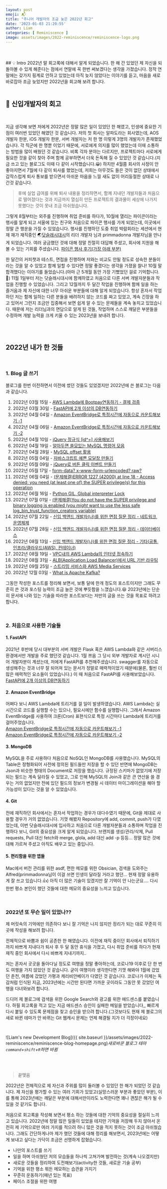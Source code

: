 ```yaml
---
layout: post
emoji: 📬
title: "주니어 개발자의 조금 늦은 2022년 회고"
date: '2023-01-03 21:20:55'
author: Liam
categories: [ Reminiscence ]
image: assets/images/2022-reminiscence/reminiscence-logo.png
---
```


<br>
<br>
## 💡 Intro
2022년 말 회고록에 대해서 알게 되었습니다. 한 해 간 있었던 제 자신을 되돌아볼 수 있게 해준다는 점에서 연말에 꼭 한번 써보겠다는 생각을 가졌습니다. 
정작 연말에는 갖가지 핑계로 안하고 있었는데 아직 늦지 않았다는 이야기를 듣고, 마음을 새로 바로잡아 조금 늦었지만 2022년을 회고해 보려 합니다.


<br>
<br>


## 🔎 신입개발자의 회고

<br>

지금 생각해 보면 저에게 2022년은 정말 많은 일이 있었던 한 해였고, 인생에 중요한 기점이 여러번 있었던 해였던 것 같습니다. 저의 첫 회사는 알파도라는 회사였는데, AOS 개발자 한분, iOS 개발자 한분, 서버 개발자는 저 한 명 이렇게 3명의 개발자가 존재했었습니다. 
각 직군에 한 명뿐 이었기 때문에, 서로에게 의지를 많이 했었는데 이때 소통하는 방법을 많이 배웠던 것 같습니다. 비록 각자 분야는 다르지만, 
프로젝트마다 서로에게 필요한 것을 같이 찾아 주며 함께 공부하면서 더욱 돈독해 질 수 있었던 것 같습니다.(지금 쓰고 있는 블로그도 이때 다 같이 시작했습니다.😀)
하지만 4월쯤 회사의 사정이 안 좋아지면서 7월에 다 같이 퇴사를 했었는데, 저희는 아무것도 들은 것이 없던 상태에서 갑작스럽게 퇴사 통보를 받으면서 아쉬운 마음을 느낄 새도 없이 어리둥절한 상태로 나간것 같습니다.

> 후에 실업 급여를 위해 퇴사 내용을 정리하면서, 함께 지내던 개발자들과 처음으로 떨어졌다는 것과 지금까지 열심히 만든 프로젝트의 결과물이 세상에 나가지 못했다는 것이 못내 조금 아쉬웠습니다. 


그렇게 8월부터는 외주를 진행하며 취업 준비를 하다가, 10월에 열리는 파이콘이라는 행사를 알게 되고 서울에 있는 친구와 처음으로 파이콘 행사를 가게 되었는데, 이곳에서 정말 큰 행운을 가질 수 있었습니다.
행사를 진행하던 도중 취업 박람회라는 세션에서 현재 재가 재직중인 🌏[닷슬래시대시](https://www.dotslashdash.com/)의 리더 개발자 님과 primmadonna 개발자님을 만나게 되었습니다. 
여러 궁금했던 것에 대해 정말 친절히 대답해 주셨고, 회사에 지원을 해볼 수 있는 기회를 주셨습니다. [파이콘 행사 후기(가장 아래 부분)](https://liampoet.github.io/diary/)


한 달간의 커피챗과 테스트, 면접을 진행하며 저와는 비교도 안될 정도로 성숙한 분들이라는 것을 알 수 있었고 함께 일할 수 있다면 정말 좋겠다는 생각을 가졌을 찰나! 10월 말 합격했다는 이야기를 들었습니다.(아마 근 5개월 동안 가장 기뻤었던 걸로 기억합니다.👯)
11월 1일부터 저는 닷슬래시대시에 함께하였고 처음으로 다른 서버 개발자분들과 작업을 진행할 수 있었습니다. 그리고 12월까지 두 달간 작업을 진행하며 함께 일을 하는 즐거움과 제 자신에 대한 너무 아쉬운 부분들에 대해 알게 되었습니다. 
항상 혼자서 작업하던 저는 함께 일하는 다른 분들을 배려하지 않는 코드를 짜고 있었고, 계속 긴장을 하고 있어서 그런지 조금만 집중해서 보면 쉽게 알 수 있는 문제들을 계속 놓치고 있었습니다. 
때문에 저는 리더님과의 면담으로 알게 된 것들, 작업하며 스스로 깨달은 부분들을 수정하며 개발 능력을 크게 키울 수 있는 2023년을 보내려 합니다.

<br>
<br>

## 2022년 내가 한 것들

<br>

### 1. Blog 글 쓰기

블로그를 한번 이전하면서 이전에 썼던 것들도 있었겠지만 2022년에 쓴 블로그는 다음과 같습니다.

1. 2022년 03월 15일 - [AWS Lambda에 Bootpay연동하기 - 결제 검증](https://liampoet.github.io/lambda-bootpay/)
2. 2022년 03월 30일 - [FastAPI에 2개 이상의 DB연동하기](https://liampoet.github.io/fastapi-multipledb/)
3. 2022년 04월 04일 - [Amazon EventBridge로 특정시간에 자동으로 카운트해보기 -1](https://liampoet.github.io/lambda-cloudwatch1/)
4. 2022년 04월 06일 - [Amazon EventBridge로 특정시간에 자동으로 카운트해보기 -2](https://liampoet.github.io/lambda-cloudwatch2/)
4. 2022년 04월 10일 - [jQuery 정규식 [id^=] 사용해보기](https://liampoet.github.io/jquery-regex/)
5. 2022년 04월 19일 - [알아두면 쓸모있는 MySQL 명령어 모음](https://liampoet.github.io/mysql-command/)
6. 2022년 04월 28일 - [MySQL offset 활용](https://liampoet.github.io/mysql-offset/)
7. 2022년 05월 04일 - [자바스크립트 예쁜 모달창 만들기](https://liampoet.github.io/javascript-modal/)
8. 2022년 05월 09일 - [jQuery로 버튼 클릭 이벤트 만들기](https://liampoet.github.io/jquery-btn-event/)
9. 2022년 05월 17일 - [form-data? x-www-form-urlencoded? raw?](https://liampoet.github.io/content-type/)
10. 2022년 06월 04일 - [(문제해결)ERROR 1227 (42000) at line 18 - Access denied; you need (at least one of) the SUPER privilege(s) for this operation](https://liampoet.github.io/mysql-error1/)
11. 2022년 06월 16일 - [Python GIL, Global interpreter Lock](https://liampoet.github.io/python-gil/)
12. 2022년 07월 01일 - [(문제해결)You do not have the SUPER privilege and binary logging is enabled (you *might* want to use the less safe log_bin_trust_function_creators variable)](https://liampoet.github.io/mysql-error2/)
13. 2022년 07월 22일 - [신입 백앤드 개발자(나)를 위한 면접 질문 정리 - 네트워크, 운영체제](https://liampoet.github.io/interview1/)
14. 2022년 07월 28일 - [신입 백앤드 개발자(나)를 위한 면접 질문 정리 - 데이터베이스](https://liampoet.github.io/interview2/)
15. 2022년 08월 13일 - [신입 백앤드 개발자(나)를 위한 면접 질문 정리 - 기타(공통, 인프라/클라우드(AWS), 컨테이너)](https://liampoet.github.io/interview3/)
16. 2022년 08월 19일 - [VPC내의 AWS Lambda의 인터넷 접속하기](https://liampoet.github.io/lambda-nat/)
17. 2022년 08월 31일 - [ALB(Application Load Balancer)에서 URL 기반 라우팅](https://liampoet.github.io/alb/)
18. 2022년 09월 25일 - [스트리밍 서비스와 AWS Media Services](https://liampoet.github.io/streaming/)
19. 2022년 12월 03일 - [What is Apache Kafka?](https://liampoet.github.io/kafka/)

그동안 작성한 포스트를 정리해 보면서, 보통 달에 한개 정도의 포스트이지만 그래도 꾸준히 쓴 것과 포스팅 능력이 조금 늘은 것에 뿌듯함을 느꼈습니다.😆
2023년에는 단순히 문서에 나와 있는 기술을 따라한 포스트보다는 저만의 글을 쓰는 것을 목표로 하려고 합니다.

<br>

### 2. 처음으로 사용한 기술들

#### 1. FastAPI
2021년 후반에 당시 대부분의 서버 개발은 Flask 혹은 AWS Lambda와 같은 서버리스 환경에서만 개발을 주로 했던것 같습니다. 1월 쯔음 그 당시 외부 개발자로 계시던 시니어 개발자분이 계셨는데, 
저에게 FastAPI를 추천해주셨습니다. swagger를 자동으로 생성해주는 것과 너무 잘 되어져 있는 문서가 정말로 매력적이었기 때문에(물론, 훨씬 더 많은 매력적인 요소들이 있었습니다.) 이 때 처음으로 FastAPI를 사용해보았습니다.<br>
[FastAPI에 2개 이상의 DB연동하기](https://liampoet.github.io/fastapi-multipledb/)


#### 2. Amazon EventBridge

어쩌다 보니 AWS Lambda에 트리거를 걸 일이 발생하였습니다. AWS Lambda는 실시간으로 코드를 실행할 수는 있으나, 필요시에만 함수를 실행합니다. 그래서 Amazon EventBridge를 사용하여 
크론(Cron) 표현식으로 특정 시간마다 Lambda에 트리거를 걸어주었습니다.<br>
[Amazon EventBridge로 특정시간에 자동으로 카운트해보기 -1](https://liampoet.github.io/lambda-cloudwatch1/)<br>
[Amazon EventBridge로 특정시간에 자동으로 카운트해보기 -2](https://liampoet.github.io/lambda-cloudwatch2/)


#### 3. MongoDB

MySQL을 주로 사용하다 처음으로 NoSQL인 MongoDB를 사용했습니다. MySQL의 Table은 정형화되어 사전에 정의된 필드들만 저장을 할 수 있던 반면에 MongoDB는 Json과 비슷한 형태의 Document로 저장을 했습니다. 
규정된 스키마가 없었기에 저장되는 필드는 계속 달라질 수 있었고, 그로 인해 MySQL의 Join과 같은 큰 연산을 쓸 경우는 거의 없었지만 전에 있던 필드의 정보가 변경될 시 데이터 마이그레이션을 해야 할 가능성이 있다는 것을 알 수 있었습니다.


#### 4. Git

전에 재직하던 회사에서는 혼자서 작업하는 경우가 대다수였기 때문에, Git을 제대로 사용할 경우가 거의 없었습니다. 기껏 해봤자 Repository에 add, commit, push가 다였었는데, 이번 닷슬래시대시에 입사하고 
처음으로 다른 개발자분들과 소통하며 작업을 진행하다 보니, Git의 중요성을 크게 알게 되었습니다. 브랜치를 생성/관리/삭제, Pull requests, Pull 대신 fetch와 merge, glola, add 대신 add -p 등등... 
정말 많은 것에 대해 가르쳐 주셨고 아직도 배우고 있는 중입니다. 

#### 5. 편리함을 위한 앱들

Mac에서 버전 관리를 위한 asdf, 편한 메모를 위한 Obsician, 검색을 도와주는 Alfred(primmadonna님이 이걸 쓰면 인생이 달라질 거라고 했던... 현재 정말 유용하게 잘 쓰고 있습니다.👍) 아직 더 많은 기술이 
있겠지만 잘 기억이 안 나는군요.... 다시 한번 평소 본인이 했던 것들에 대한 메모의 중요성을 느끼고 있습니다.

<br>

### 2022년 또 무슨 일이 있었나??

제 머릿속의 기억에만 의존하다 보니 잘 기억은 나지 않지만 정리가 되는 대로 꾸준히 이곳에 작성을 해보려 합니다.

전체적으로 바쁨과 쉼이 공존한 한 해였습니다. 이전에 재직 중이던 회사에서 퇴직하기까지 바쁘게 지내다가 퇴사 후 두 달 동안 휴식을 가졌고, 다시 취업 준비를 하다가 현재 재직 중인 회사에서 다시 바쁘게 지내기까지..

저는 혼자서 곳곳을 돌아다닐 정도로 여행을 정말 좋아하는데, 코로나19 이후로 단 한 번도 여행을 가지 않았던 것 같습니다. 굳이 여행이라 생각한다면 기껏 해봐야 1월에 갔었던 춘천, 여름에 갔었던 가평과 캐리비안베이가 다였던 것 같습니다. 코로나가 이제는 독감처럼 인식된 지금, 2023년에는 시간만 된다면 가까운 곳이라도 그동안 못 갔었던 여행을 다녀와보려 합니다.

드디어 제 블로그에 검색을 위한 Google Search와 광고를 위한 애드센스를 붙였습니다. 하필 회고록을 적고 있는 지금 애드센스 승인이 실패한 메일을 받았습니다,, 빠르게 다시 붙일 수 있도록 문제점을 찾고 승인을 받으려 합니다.(그것보다도 현재 제 블로그의 새로 바뀐 테마가 안 바뀌는 Git 웹캐시 문제는 언제 해결될 지가 더 걱정이네요)

<br>

![Liam's new Development Blog]({{ site.baseurl }}/assets/images/2022-reminiscence/reminiscence-blog-homepage.png)*새로바꾼 블로그 테마 `command`+`shift`+`R`하면 바뀜*


<br>
<br>


> 끝맺음

2022년은 전체적으로 제 자신과 주위를 많이 둘러볼 수 있었던 한 해가 되었던 것 같습니다. 제 자신을 평가할 수 있는 여러 기회가 있었고(실망스러운 부분과 좋았던 부분), 이를 통해 2023년에는 깨달은 부분에 대해서만이라도 노력한다면 꽤나 괜찮은 해가 될 수 있을 것 같기도 합니다.


처음으로 회고록을 작성해 보면서 평소 하는 것들에 대한 기억의 중요성을 절실히 느끼고 있습니다. 2022년에 정말 많은 일들이 있었을 테지만 기억을 저장해 두지 않아서 온전히 제 기억으로만 여러 가지를 적으려 하니 많은 것을 적지 못하는 것이 조금 아쉬웠습니다. 
그래도 간단하게나마 제가 했던 것들에 대해 정리를 해보면서, 2023년에는 어떻게 보내고 싶다는 가닥이 조금은 선명하게 잡혔습니다. 
- 나만의 포스트를 쓰기
- 일을 하며 아쉬웠던 저의 모습들을 하나씩 고쳐가며 발전하는 것(계속 나오겠지만)
- 새로운 것들을 정리하여 도전해보기(activity한 것들, 새로운 기술 공부)
- 기억을 위한 평소 뭐든 메모하는 습관을 가지기
- 꾸준히 운동하기(매년 있는 목표)
- 페이스 조절을 위한 여행

<br>
<br>
